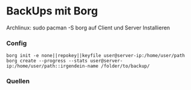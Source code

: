 # BackUps mit Borg
Archlinux:
    sudo pacman -S borg
auf Client und Server Installieren

### Config
    
    borg init -e none||repokey||keyfile user@server-ip:/home/user/path
    borg create --progress --stats user@server-ip:/home/user/path::irgendein-name /folder/to/backup/

### Quellen

[link1]: https://www.howtoforge.com/append-only-backups-with-borg-to-another-vps-or-dedicated-server/
[link2]: https://it-notes.dragas.net/2020/06/30/searching-for-a-perfect-backup-solution-borg-and-restic/
[link3]: https://gp2mv3.com/easy-backups-with-borg/
[link4]: https://bitschieber.com/2022/01/07/einfache-und-sichere-backups-mit-borg-backup/
[link5]: https://color-of-code.de/backup/borg
[link6]: https://thomas-leister.de/server-backups-mit-borg/
[link7]: https://jstaf.github.io/2018/03/12/backups-with-borg-rsync.html
[link8]: https://wiki.ubuntuusers.de/BorgBackup/
[link9]: https://linuxconfig.org/introduction-to-borg-backup
[link10]: https://ostechnix.com/backup-restore-files-borg-linux/
